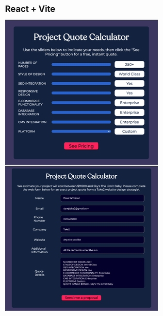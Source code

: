 # React + Vite

<img src='src/assets/Project Quote Calculator.png' alt='Project Quote Calculator'>
<img src='src/assets/Project Quote Calculator 1.png' alt='Project Quote Calculator 1'>
